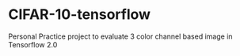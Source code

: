 # CIFAR-10-tensorflow
Personal Practice project to evaluate 3 color channel based image in Tensorflow 2.0
